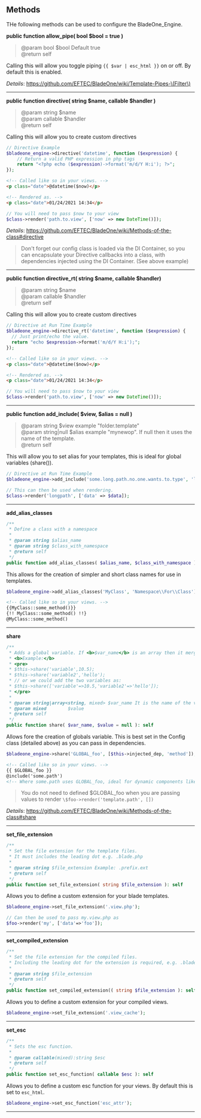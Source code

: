 

## Methods

THe following methods can be used to configure the BladeOne_Engine. 


**public function allow_pipe( bool $bool = true )**
> @param bool $bool Default true  
> @return self  

Calling this will allow you toggle piping `{{ $var | esc_html }}` on or off. By default this is enabled.  

*Details*: https://github.com/EFTEC/BladeOne/wiki/Template-Pipes-\(Filter\)

---

**public function directive( string $name, callable $handler )**
> @param string   $name  
> @param callable $handler  
> @return self  

Calling this will allow you to create custom directives
```php
// Directive Example
$bladeone_engine->directive('datetime', function ($expression) {
	// Return a valid PHP expression in php tags
    return "<?php echo ($expression)->format('m/d/Y H:i'); ?>";
});
```
```html
<!-- Called like so in your views. -->
<p class="date">@datetime($now)</p> 

<!-- Rendered as. -->
<p class="date">01/24/2021 14:34</p>
```
```php
// You will need to pass $now to your view
$class->render('path.to.view', ['now' => new DateTime()]);
```

*Details*: https://github.com/EFTEC/BladeOne/wiki/Methods-of-the-class#directive

> Don't forget our config class is loaded via the DI Container, so you can encapsulate your Directive callbacks into a class, with dependencies injected using the DI Container. (See above example)
---

**public function directive_rt( string $name, callable $handler)**
> @param string   $name  
> @param callable $handler  
> @return self  

Calling this will allow you to create custom directives
```php
// Directive at Run Time Example
$bladeone_engine->directive_rt('datetime', function ($expression) {
  // Just print/echo the value.
  return "echo $expression->format('m/d/Y H:i');";
});
```
```html
<!-- Called like so in your views. -->
<p class="date">@datetime($now)</p> 

<!-- Rendered as. -->
<p class="date">01/24/2021 14:34</p>
```
```php
// You will need to pass $now to your view
$class->render('path.to.view', ['now' => new DateTime()]);
```
---

**public function add_include( $view, $alias = null )**
> @param string      $view  example "folder.template"  
> @param string|null $alias example "mynewop". If null then it uses the name of the template.  
> @return self  

This will allow you to set alias for your templates, this is ideal for global variables (share()).
```php
// Directive at Run Time Example
$bladeone_engine->add_include('some.long.path.no.one.wants.to.type', 'longpath');

// This can then be used when rendering.
$class->render('longpath', ['data' => $data]);
```
---

**add_alias_classes**
```php
/**
 * Define a class with a namespace
 *
 * @param string $alias_name
 * @param string $class_with_namespace
 * @return self
 */
public function add_alias_classes( $alias_name, $class_with_namespace ): self
```
This allows for the creation of simpler and short class names for use in templates.
```php
$bladeone_engine->add_alias_classes('MyClass', 'Namespace\\For\\Class');
```
```html
<!-- Called like so in your views. -->
{{MyClass::some_method()}}
{!! MyClass::some_method() !!}
@MyClass::some_method()
```

---

**share**
```php
/**
 * Adds a global variable. If <b>$var_name</b> is an array then it merges all the values.
 * <b>Example:</b>
 * <pre>
 * $this->share('variable',10.5);
 * $this->share('variable2','hello');
 * // or we could add the two variables as:
 * $this->share(['variable'=>10.5,'variable2'=>'hello']);
 * </pre>
 *
 * @param string|array<string, mixed> $var_name It is the name of the variable or it is an associative array
 * @param mixed        $value
 * @return self
 */
public function share( $var_name, $value = null ): self
```
Allows fore the creation of globals variable. This is best set in the Config class (detailed above) as you can pass in dependencies.
```php
$bladeone_engine->share('GLOBAL_foo', [$this->injected_dep, 'method']);
```
```html
<!-- Called like so in your views. -->
{{ $GLOBAL_foo }}
@include('some.path') 
<!-- Where some.path uses GLOBAL_foo, ideal for dynamic components like nav menus >
```
> You do not need to defined \$GLOBAL_foo when you are passing values to render `\$foo->render('template.path', [])`

*Details*: https://github.com/EFTEC/BladeOne/wiki/Methods-of-the-class#share

---

**set_file_extension**
```php
/**
 * Set the file extension for the template files.
 * It must includes the leading dot e.g. .blade.php
 *
 * @param string $file_extension Example: .prefix.ext
 * @return self
 */
public function set_file_extension( string $file_extension ): self
```
Allows you to define a custom extension for your blade templates.
```php
$bladeone_engine->set_file_extension('.view.php');

// Can then be used to pass my.view.php as
$foo->render('my', ['data'=>'foo']);
```

---

**set_compiled_extension**
```php
/**
 * Set the file extension for the compiled files.
 * Including the leading dot for the extension is required, e.g. .bladec
 *
 * @param string $file_extension
 * @return self
 */
public function set_compiled_extension(( string $file_extension ): self
```
Allows you to define a custom extension for your compiled views.
```php
$bladeone_engine->set_file_extension('.view_cache');
```
---

**set_esc**
```php
/**
 * Sets the esc function.
 * 
 * @param callable(mixed):string $esc
 * @return self
 */
public function set_esc_function( callable $esc ): self
```
Allows you to define a custom esc function for your views. By default this is set to `esc_html`.
```php
$bladeone_engine->set_esc_function('esc_attr');
```
---
